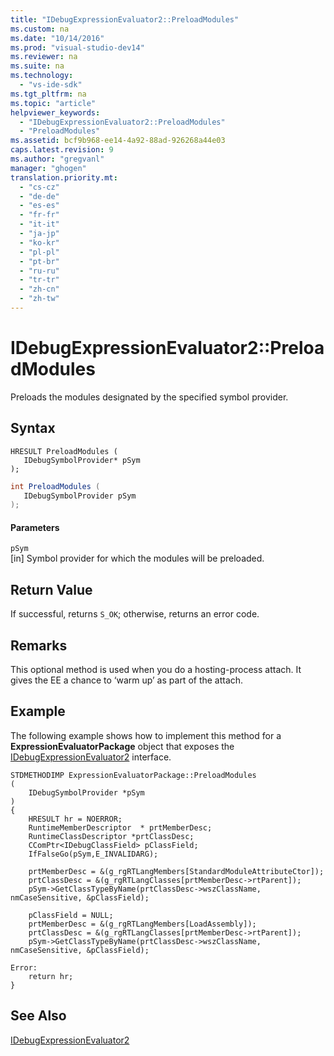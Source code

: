 ```yaml
---
title: "IDebugExpressionEvaluator2::PreloadModules"
ms.custom: na
ms.date: "10/14/2016"
ms.prod: "visual-studio-dev14"
ms.reviewer: na
ms.suite: na
ms.technology: 
  - "vs-ide-sdk"
ms.tgt_pltfrm: na
ms.topic: "article"
helpviewer_keywords: 
  - "IDebugExpressionEvaluator2::PreloadModules"
  - "PreloadModules"
ms.assetid: bcf9b968-ee14-4a92-88ad-926268a44e03
caps.latest.revision: 9
ms.author: "gregvanl"
manager: "ghogen"
translation.priority.mt: 
  - "cs-cz"
  - "de-de"
  - "es-es"
  - "fr-fr"
  - "it-it"
  - "ja-jp"
  - "ko-kr"
  - "pl-pl"
  - "pt-br"
  - "ru-ru"
  - "tr-tr"
  - "zh-cn"
  - "zh-tw"
---
```

# IDebugExpressionEvaluator2::PreloadModules
Preloads the modules designated by the specified symbol provider.  
  
## Syntax  
  
```cpp#  
HRESULT PreloadModules (  
   IDebugSymbolProvider* pSym  
);  
```  
  
```c#  
int PreloadModules (  
   IDebugSymbolProvider pSym  
);  
```  
  
#### Parameters  
 `pSym`  
 [in] Symbol provider for which the modules will be preloaded.  
  
## Return Value  
 If successful, returns `S_OK`; otherwise, returns an error code.  
  
## Remarks  
 This optional method is used when you do a hosting-process attach. It gives the EE a chance to ‘warm up’ as part of the attach.  
  
## Example  
 The following example shows how to implement this method for a **ExpressionEvaluatorPackage** object that exposes the [IDebugExpressionEvaluator2](../extensibility/idebugexpressionevaluator2.md) interface.  
  
```cpp#  
STDMETHODIMP ExpressionEvaluatorPackage::PreloadModules  
(  
    IDebugSymbolProvider *pSym  
)  
{  
    HRESULT hr = NOERROR;  
    RuntimeMemberDescriptor  * prtMemberDesc;  
    RuntimeClassDescriptor *prtClassDesc;  
    CComPtr<IDebugClassField> pClassField;  
    IfFalseGo(pSym,E_INVALIDARG);  
  
    prtMemberDesc = &(g_rgRTLangMembers[StandardModuleAttributeCtor]);  
    prtClassDesc = &(g_rgRTLangClasses[prtMemberDesc->rtParent]);  
    pSym->GetClassTypeByName(prtClassDesc->wszClassName, nmCaseSensitive, &pClassField);  
  
    pClassField = NULL;  
    prtMemberDesc = &(g_rgRTLangMembers[LoadAssembly]);  
    prtClassDesc = &(g_rgRTLangClasses[prtMemberDesc->rtParent]);  
    pSym->GetClassTypeByName(prtClassDesc->wszClassName, nmCaseSensitive, &pClassField);  
  
Error:  
    return hr;  
}  
```  
  
## See Also  
 [IDebugExpressionEvaluator2](../extensibility/idebugexpressionevaluator2.md)